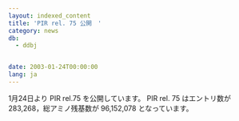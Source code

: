 ```yaml
---
layout: indexed_content
title: 'PIR rel. 75 公開　'
category: news
db:
  - ddbj


date: 2003-01-24T00:00:00
lang: ja
---
```


1月24日より PIR rel.75 を公開しています。 PIR rel. 75 はエントリ数が 283,268，総アミノ残基数が 96,152,078 となっています。
